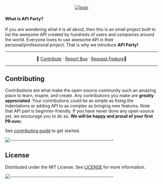 <p align="center">
<a href="https://apiparty.vercel.app/"><img src="https://github.com/TheLearneer/api-party/blob/main/src/public/images/logo.png" alt="logo"/></a>
</p>

<h4>What is API Party?</h4>
<p> If you are wondering what it is all about, then this is an small project built to list the awesome API created by hundreds of users and companies around the world. Everyone loves to use awesome API in their personal/professional project. That is why we introduce <b>API Party!</b> 

---

<p align="center">
    🌟
    <a href="https://github.com/TheLearneer/api-party/blob/main/CONTRIBUTING.md">Contribute</a>
    ·
    <a href="https://github.com/TheLearneer/api-party/blob/main/.github/ISSUE_TEMPLATE/bug_report.md">Report Bug</a>
    ·
    <a href="https://github.com/TheLearneer/api-party/blob/main/.github/ISSUE_TEMPLATE/feature_request.md">Request Feature</a>🌟
</p>

---

## Contributing
Contributions are what make the open-source community such an amazing place to learn, inspire, and create. Any contributions you make are **greatly appreciated**. Your contributions could be as simple as fixing the indentations or adding API to as complex as bringing new features. Note that API part is beginner-friendly. If you have never done any open-source yet, we encourage you to do so. **We will be happy and proud of your first PR ever.**

See [contributing guide](.github/CONTRIBUTING.md) to get started.

![-----------------------------------------------------](https://raw.githubusercontent.com/andreasbm/readme/master/assets/lines/aqua.png)


## License
Distributed under the MIT License. See [LICENSE](LICENSE) for more information.

![-----------------------------------------------------](https://raw.githubusercontent.com/andreasbm/readme/master/assets/lines/aqua.png)